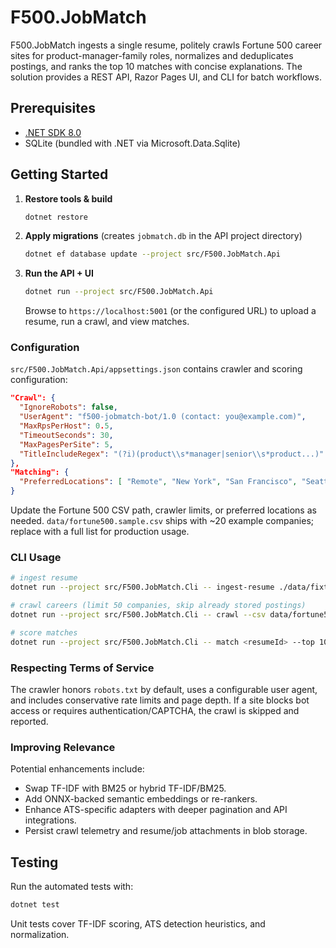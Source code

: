 # F500.JobMatch

F500.JobMatch ingests a single resume, politely crawls Fortune 500 career sites for product-manager-family roles, normalizes and deduplicates postings, and ranks the top 10 matches with concise explanations. The solution provides a REST API, Razor Pages UI, and CLI for batch workflows.

## Prerequisites

- [.NET SDK 8.0](https://dotnet.microsoft.com/download)
- SQLite (bundled with .NET via Microsoft.Data.Sqlite)

## Getting Started

1. **Restore tools & build**
   ```bash
   dotnet restore
   ```

2. **Apply migrations** (creates `jobmatch.db` in the API project directory)
   ```bash
   dotnet ef database update --project src/F500.JobMatch.Api
   ```

3. **Run the API + UI**
   ```bash
   dotnet run --project src/F500.JobMatch.Api
   ```
   Browse to `https://localhost:5001` (or the configured URL) to upload a resume, run a crawl, and view matches.

### Configuration

`src/F500.JobMatch.Api/appsettings.json` contains crawler and scoring configuration:

```json
"Crawl": {
  "IgnoreRobots": false,
  "UserAgent": "f500-jobmatch-bot/1.0 (contact: you@example.com)",
  "MaxRpsPerHost": 0.5,
  "TimeoutSeconds": 30,
  "MaxPagesPerSite": 5,
  "TitleIncludeRegex": "(?i)(product\\s*manager|senior\\s*product...)"
},
"Matching": {
  "PreferredLocations": [ "Remote", "New York", "San Francisco", "Seattle", "Austin" ]
}
```

Update the Fortune 500 CSV path, crawler limits, or preferred locations as needed. `data/fortune500.sample.csv` ships with ~20 example companies; replace with a full list for production usage.

### CLI Usage

```bash
# ingest resume
dotnet run --project src/F500.JobMatch.Cli -- ingest-resume ./data/fixtures/resume_sample.txt

# crawl careers (limit 50 companies, skip already stored postings)
dotnet run --project src/F500.JobMatch.Cli -- crawl --csv data/fortune500.sample.csv --limit 50

# score matches
dotnet run --project src/F500.JobMatch.Cli -- match <resumeId> --top 10
```

### Respecting Terms of Service

The crawler honors `robots.txt` by default, uses a configurable user agent, and includes conservative rate limits and page depth. If a site blocks bot access or requires authentication/CAPTCHA, the crawl is skipped and reported.

### Improving Relevance

Potential enhancements include:

- Swap TF-IDF with BM25 or hybrid TF-IDF/BM25.
- Add ONNX-backed semantic embeddings or re-rankers.
- Enhance ATS-specific adapters with deeper pagination and API integrations.
- Persist crawl telemetry and resume/job attachments in blob storage.

## Testing

Run the automated tests with:

```bash
dotnet test
```

Unit tests cover TF-IDF scoring, ATS detection heuristics, and normalization.
